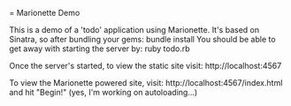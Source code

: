 = Marionette Demo

This is a demo of a 'todo' application using Marionette. It's based on Sinatra, so after bundling your gems:
	bundle install
You should be able to get away with starting the server by:
	ruby todo.rb
	
Once the server's started, to view the static site visit:
	http://localhost:4567
	
To view the Marionette powered site, visit:
	http://localhost:4567/index.html
and hit "Begin!" (yes, I'm working on autoloading...)